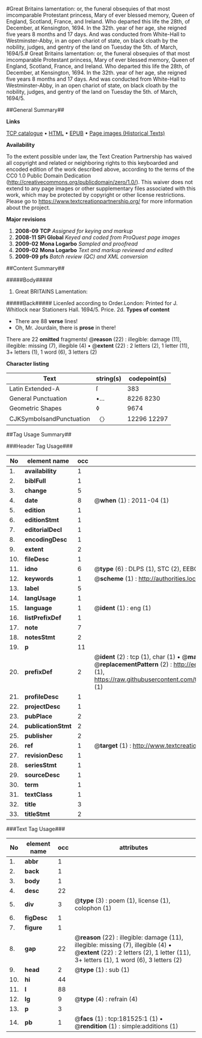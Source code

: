 #Great Britains lamentation: or, the funeral obsequies of that most imcomparable Protestant princess, Mary of ever blessed memory, Queen of England, Scotland, France, and Ireland. Who departed this life the 28th, of December, at Kensington, 1694. In the 32th. year of her age, she reigned five years 8 months and 17 days. And was conducted from White-Hall to Westminster-Abby, in an open chariot of state, on black cloath by the nobility, judges, and gentry of the land on Tuesday the 5th. of March, 1694/5.#
Great Britains lamentation: or, the funeral obsequies of that most imcomparable Protestant princess, Mary of ever blessed memory, Queen of England, Scotland, France, and Ireland. Who departed this life the 28th, of December, at Kensington, 1694. In the 32th. year of her age, she reigned five years 8 months and 17 days. And was conducted from White-Hall to Westminster-Abby, in an open chariot of state, on black cloath by the nobility, judges, and gentry of the land on Tuesday the 5th. of March, 1694/5.

##General Summary##

**Links**

[TCP catalogue](http://www.ota.ox.ac.uk/tcp/)  • 
[HTML](http://tei.it.ox.ac.uk/tcp/Texts-HTML/free/B03/B03508.html)  • 
[EPUB](http://tei.it.ox.ac.uk/tcp/Texts-EPUB/free/B03/B03508.epub) • 
[Page images (Historical Texts)](https://historicaltexts.jisc.ac.uk/eebo-99886963e)

**Availability**

To the extent possible under law, the Text Creation Partnership has waived all copyright and related or neighboring rights to this keyboarded and encoded edition of the work described above, according to the terms of the CC0 1.0 Public Domain Dedication (http://creativecommons.org/publicdomain/zero/1.0/). This waiver does not extend to any page images or other supplementary files associated with this work, which may be protected by copyright or other license restrictions. Please go to https://www.textcreationpartnership.org/ for more information about the project.

**Major revisions**

1. __2008-09__ __TCP__ *Assigned for keying and markup*
1. __2008-11__ __SPi Global__ *Keyed and coded from ProQuest page images*
1. __2009-02__ __Mona Logarbo__ *Sampled and proofread*
1. __2009-02__ __Mona Logarbo__ *Text and markup reviewed and edited*
1. __2009-09__ __pfs__ *Batch review (QC) and XML conversion*

##Content Summary##

#####Body#####

1. Great BRITAINS Lamentation:

#####Back#####
Licenſed according to Order.London: Printed for J. Whitlock near Stationers Hall. 1694/5. Price. 2d.
**Types of content**

  * There are 88 **verse** lines!
  * Oh, Mr. Jourdain, there is **prose** in there!

There are 22 **omitted** fragments! 
 @__reason__ (22) : illegible: damage (11), illegible: missing (7), illegible (4)  •  @__extent__ (22) : 2 letters (2), 1 letter (11), 3+ letters (1), 1 word (6), 3 letters (2)

**Character listing**


|Text|string(s)|codepoint(s)|
|---|---|---|
|Latin Extended-A|ſ|383|
|General Punctuation|•…|8226 8230|
|Geometric Shapes|◊|9674|
|CJKSymbolsandPunctuation|〈〉|12296 12297|

##Tag Usage Summary##

###Header Tag Usage###

|No|element name|occ|attributes|
|---|---|---|---|
|1.|__availability__|1||
|2.|__biblFull__|1||
|3.|__change__|5||
|4.|__date__|8| @__when__ (1) : 2011-04 (1)|
|5.|__edition__|1||
|6.|__editionStmt__|1||
|7.|__editorialDecl__|1||
|8.|__encodingDesc__|1||
|9.|__extent__|2||
|10.|__fileDesc__|1||
|11.|__idno__|6| @__type__ (6) : DLPS (1), STC (2), EEBO-CITATION (1), PROQUEST (1), VID (1)|
|12.|__keywords__|1| @__scheme__ (1) : http://authorities.loc.gov/ (1)|
|13.|__label__|5||
|14.|__langUsage__|1||
|15.|__language__|1| @__ident__ (1) : eng (1)|
|16.|__listPrefixDef__|1||
|17.|__note__|7||
|18.|__notesStmt__|2||
|19.|__p__|11||
|20.|__prefixDef__|2| @__ident__ (2) : tcp (1), char (1)  •  @__matchPattern__ (2) : ([0-9\-]+):([0-9IVX]+) (1), (.+) (1)  •  @__replacementPattern__ (2) : http://eebo.chadwyck.com/downloadtiff?vid=$1&page=$2 (1), https://raw.githubusercontent.com/textcreationpartnership/Texts/master/tcpchars.xml#$1 (1)|
|21.|__profileDesc__|1||
|22.|__projectDesc__|1||
|23.|__pubPlace__|2||
|24.|__publicationStmt__|2||
|25.|__publisher__|2||
|26.|__ref__|1| @__target__ (1) : http://www.textcreationpartnership.org/docs/. (1)|
|27.|__revisionDesc__|1||
|28.|__seriesStmt__|1||
|29.|__sourceDesc__|1||
|30.|__term__|1||
|31.|__textClass__|1||
|32.|__title__|3||
|33.|__titleStmt__|2||


###Text Tag Usage###

|No|element name|occ|attributes|
|---|---|---|---|
|1.|__abbr__|1||
|2.|__back__|1||
|3.|__body__|1||
|4.|__desc__|22||
|5.|__div__|3| @__type__ (3) : poem (1), license (1), colophon (1)|
|6.|__figDesc__|1||
|7.|__figure__|1||
|8.|__gap__|22| @__reason__ (22) : illegible: damage (11), illegible: missing (7), illegible (4)  •  @__extent__ (22) : 2 letters (2), 1 letter (11), 3+ letters (1), 1 word (6), 3 letters (2)|
|9.|__head__|2| @__type__ (1) : sub (1)|
|10.|__hi__|44||
|11.|__l__|88||
|12.|__lg__|9| @__type__ (4) : refrain (4)|
|13.|__p__|3||
|14.|__pb__|1| @__facs__ (1) : tcp:181525:1 (1)  •  @__rendition__ (1) : simple:additions (1)|
